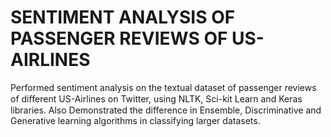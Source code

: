 # SENTIMENT ANALYSIS OF PASSENGER REVIEWS OF US-AIRLINES
 Performed sentiment analysis on the textual dataset of passenger reviews of diﬀerent US-Airlines on Twitter, using NLTK, Sci-kit Learn and Keras libraries.
 Also Demonstrated the difference in Ensemble, Discriminative and Generative learning algorithms in classifying larger datasets.

